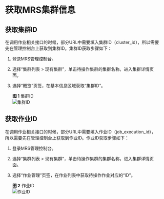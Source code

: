 # 获取MRS集群信息<a name="ZH-CN_TOPIC_0184821083"></a>

## 获取集群ID<a name="section177891315153619"></a>

在调用作业相关接口的时候，部分URL中需要填入集群ID（cluster\_id），所以需要先在管理控制台上获取到集群ID。集群ID获取步骤如下：

1.  登录MRS管理控制台。
2.  选择“集群列表 \> 现有集群”，单击待操作集群的集群名称，进入集群详情页面。
3.  选择“概览”页签，在基本信息区域获取“集群ID”。

    **图 1**  集群ID<a name="fig8194125093612"></a>  
    ![](figures/集群ID.png "集群ID")


## 获取作业ID<a name="section247234143612"></a>

在调用作业相关接口的时候，部分URL中需要填入作业ID（job\_execution\_id），所以需要先在管理控制台上获取到作业ID。作业ID获取步骤如下：

1.  登录MRS管理控制台。
2.  选择“集群列表 \> 现有集群”，单击待操作集群的集群名称，进入集群详情页面。
3.  选择“作业管理”页签，在作业列表中获取待操作作业对应的“ID”。

    **图 2**  作业ID<a name="fig10965437102713"></a>  
    ![](figures/作业ID.png "作业ID")


